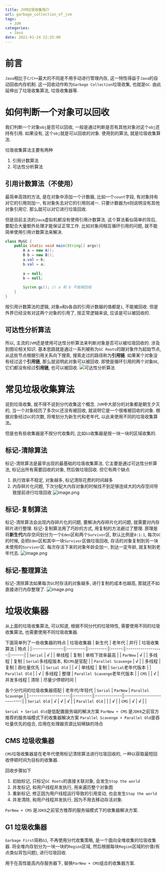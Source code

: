 ```yaml
---
title: JVM垃圾收集简介
url: garbage_collection_of_jvm
tags:
  - JVM
categories:
  - Java
date: 2021-01-24 22:25:00
---
```

# 前言
`Java`相比于`C/C++`最大的不同是不用手动进行管理内存, 这一特性得益于`Java`的自动回收内存机制.
这一回收动作称为`Garbage Collection`垃圾收集, 也就是`GC`. 由此延伸出了垃圾收集算法, 垃圾收集器等.

<!-- more -->

# 如何判断一个对象可以回收
我们判断一个对象`obj`是否可以回收, 一般是通过判断是否有其他对象对这个`obj`还持有引用. 如果没有, 这个`obj`就是可以回收的对象. 使用到的算法, 就是垃圾收集算法.

垃圾收集算法主要有两种
1. 引用计数算法
2. 可达性分析算法

## 引用计数算法（不使用）
最简单高效的方法, 是在对象中添加一个计数器, 比如一个`count`字段, 有对象持有对它的引用则加一, 有对象失去对它的引用则减一.
只要计数器为`0`则说明没有其他对象引用它. 那么就可以对它进行垃圾回收.

但是目前主流的`Java`虚拟机都没有使用引用计数算法. 这个算法看似简单的背后, 要配合大量额外处理才能保证正常工作.
比如对象间相互循环引用的问题, 就不能简单使用引用计数算法来解决.
```java
class MyGC {
    public static void main(String[] args){
        A a = new A();
        B b = new B();
        a.val = b;
        b.val = a;
        
        a = null;
        b = null;
        
        System.gc(); // a 和 b 不能被回收
    }
}
```
按引用计数算法的逻辑, 对象`a`和`b`各自的引用计数器的值都是`1`, 不能被回收.
但是外界已经没有对这两个对象的引用了, 按正常逻辑来说, 应该是可以被回收的.

## 可达性分析算法
所以, 主流的`JVM`还是使用可达性分析算法来判断对象是否可以被垃圾回收的. 涉及到图论相关知识.
基本思路就是通过一系列被称为`GC Roots`的跟对象作为起始节点, 从这些节点根据引用关系向下搜索, 搜索走过的路径称为**引用链**.
如果某个对象没有经过这个**引用链**, 那么就说明此对象可以被回收. 
即使是循环引用的两个对象`DE`, 它们都没有经过**引用链**, 也可以被回收.
![可达性分析算法](https://yuml.me/diagram/nofunky;dir:UD/class/[GC%20Roots]-%3E[A],[GC%20Roots]-%3E[B],[B]-%3E[C],[D]-%3E[E],[E]-%3E[D])

# 常见垃圾收集算法
说到垃圾收集, 就不得不说到分代收集这个概念.
`JVM`中大部分的对象都是朝生夕灭的, 当一个对象经历了多次`GC`还没有被回收, 就说明它是一个很难被回收的对象. 根据对象经过`GC`的次数, 将堆划分为新生代和老年代, 以此来使用不同的垃圾收集算法。

但是也有些收集器是不按分代收集的, 比如`G1`收集器是按一块一块的区域收集的.

## 标记-清除算法
标记-清除算法是最早出现的最基础的垃圾收集算法.
它主要是通过可达性分析算法, 标记出所有需要回收的对象, 然后做垃圾回收.
但它有两个缺点
1. 执行效率不稳定, 对象越多, 标记清除花费的时间越多
2. 内存碎片化问题, 下次分配大内存对象的时候找不到足够连续大的内存空间导致提前进行垃圾回收
![image.png](https://upload-images.jianshu.io/upload_images/6879007-c33c8f4725fe0d91.png?imageMogr2/auto-orient/strip%7CimageView2/2/w/1240)


## 标记-复制算法
标记-清除算法会出现内存碎片化的问题, 要解决内存碎片化的问题, 就需要对内存碎片进行整理. 标记-复制算法用了巧妙的方式, 用复制的方法避过了整理. 
原理是将**新生代**内存空间划分为一个`Eden`区和两个`Survivor`区, 默认比例是`8:1:1`,
每次`GC`的时候, 会把`Eden`区和其中一块`Survivor`区做垃圾回收, 存活的对象复制到另一块未使用的`Survivor`区. 每次存活下来的对象年龄会加一, 到达一定年龄, 就复制到老年代去.
![image.png](https://upload-images.jianshu.io/upload_images/6879007-212e61c1f68fb647.png?imageMogr2/auto-orient/strip%7CimageView2/2/w/1240)

## 标记-整理算法
标记-清除算法如果每次`GC`时存活的对象越多, 进行复制的成本也越高, 那就还不如直接进行内存整理了.
![image.png](https://upload-images.jianshu.io/upload_images/6879007-0e1d1a842ca8fc3d.png?imageMogr2/auto-orient/strip%7CimageView2/2/w/1240)

# 垃圾收集器
从上面的垃圾收集算法, 可以知道, 根据不同分代的垃圾特性, 需要使用不同的垃圾收集算法, 也需要使用不同垃圾收集器.

下面简单列了一些收集器的特点
| 垃圾收集器 | 新生代 | 老年代 | 并行 | 垃圾收集算法 | 特点 |
|:---------------:|:---------:|:---------:|:------:|:------------------:|:------:|
| `Serial` | √ | | 单线程 | 复制 | 单核下效率最高 |
| `ParNew` | √ |  | 多线程 | 复制 | `Serial`多线程版本, 和`CMS`是官配 |
| `Parallel Scavenge` | √ |  | 多线程 | 复制 | 吞吐量优先 |
| `Serial Old` | | √ | 单线程 | 复制 | `Serial`老年代版本 |
| `Parallel Old` | | √ | 多线程 | 整理 | `Parallel Scavenge`老年代版本 |
| `CMS` | | √ | 并发多线程 | 清除 | 尽量少停顿时间 |

各个分代间的垃圾收集器搭配
| 老年代/年轻代  | `Serial` | `ParNew` | `Parallel Scavenge` |
|:--------------------:|:---------:|:-------------:|:--------------------------:|
| `Serial Old` | √ | √ | √ |
|  `Parallel Old` | | | √ |
| `CMS` | √ | √ | |

`Serial + Serial Old`是低配置服务端的解决方案
`ParNew + CMS` 是`JDK9`之前官方推荐的服务端模式下的收集器解决方案
`Parallel Scavenge + Parallel Old`是吞吐量优先的组合, 应用在处理器资源比较稀缺的场合

## CMS 垃圾收集器
`CMS`垃圾收集器是在老年代使用标记清除算法进行垃圾回收的, 一种以获取最短回收停顿时间为目标的收集器.

回收步骤如下
1. 初始标记, 只标记`GC Roots`的直接关联对象, 会发生`Stop the world`
2. 并发标记, 和用户线程并发执行, 用来遍历整个对象图
3. 重新标记, 修正因为用户线程运行导致的引用变动, 也会发生`Stop the world`
4. 并发清除, 和用户线程并发执行, 因为不用去移动存活对象.

`ParNew + CMS` 是`JDK9`之前官方推荐的服务端模式下的收集器解决方案.

## G1 垃圾收集器
`Garbage First`简称`G1`, 不再使用分代收集策略, 是一个面向全堆收集的垃圾收集器.
将全堆内存划分为一块一块的`Region`区域, 然后根据每块`Region`区域的价值(有点类似背包问题), 进行垃圾回收.

用于在高性能高内存服务器下, 替换`ParNew + CMS`组合的收集器方案.
